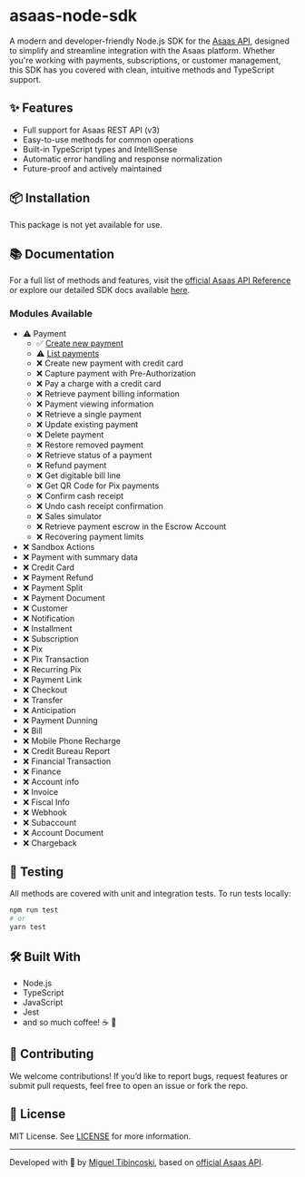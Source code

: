 # asaas-node-sdk

A modern and developer-friendly Node.js SDK for the [Asaas API](https://docs.asaas.com/), designed to simplify and streamline integration with the Asaas platform. Whether you're working with payments, subscriptions, or customer management, this SDK has you covered with clean, intuitive methods and TypeScript support.

## ✨ Features

- Full support for Asaas REST API (v3)
- Easy-to-use methods for common operations
- Built-in TypeScript types and IntelliSense
- Automatic error handling and response normalization
- Future-proof and actively maintained

## 📦 Installation

This package is not yet available for use.

## 📚 Documentation

For a full list of methods and features, visit the [official Asaas API Reference](https://docs.asaas.com/) or explore our detailed SDK docs available [here](https://github.com/migtibincoski/asaas-node-sdk/wiki).

### Modules Available

- ⚠️ Payment
  - ✅ [Create new payment](https://docs.asaas.com/reference/create-new-payment)
  - ⚠️ [List payments](https://docs.asaas.com/reference/list-payments)
  - ❌ Create new payment with credit card
  - ❌ Capture payment with Pre-Authorization
  - ❌ Pay a charge with a credit card
  - ❌ Retrieve payment billing information
  - ❌ Payment viewing information
  - ❌ Retrieve a single payment
  - ❌ Update existing payment
  - ❌ Delete payment
  - ❌ Restore removed payment
  - ❌ Retrieve status of a payment
  - ❌ Refund payment
  - ❌ Get digitable bill line
  - ❌ Get QR Code for Pix payments
  - ❌ Confirm cash receipt
  - ❌ Undo cash receipt confirmation
  - ❌ Sales simulator
  - ❌ Retrieve payment escrow in the Escrow Account
  - ❌ Recovering payment limits
- ❌ Sandbox Actions
- ❌ Payment with summary data
- ❌ Credit Card
- ❌ Payment Refund
- ❌ Payment Split
- ❌ Payment Document
- ❌ Customer
- ❌ Notification
- ❌ Installment
- ❌ Subscription
- ❌ Pix
- ❌ Pix Transaction
- ❌ Recurring Pix
- ❌ Payment Link
- ❌ Checkout
- ❌ Transfer
- ❌ Anticipation
- ❌ Payment Dunning
- ❌ Bill
- ❌ Mobile Phone Recharge
- ❌ Credit Bureau Report
- ❌ Financial Transaction
- ❌ Finance
- ❌ Account info
- ❌ Invoice
- ❌ Fiscal Info
- ❌ Webhook
- ❌ Subaccount
- ❌ Account Document
- ❌ Chargeback

## 🧪 Testing

All methods are covered with unit and integration tests. To run tests locally:

```bash
npm run test
# or
yarn test
```

## 🛠️ Built With

- Node.js
- TypeScript
- JavaScript
- Jest
- and so much coffee! ☕ 💙

## 🤝 Contributing

We welcome contributions! If you’d like to report bugs, request features or submit pull requests, feel free to open an issue or fork the repo.

## 📄 License

MIT License. See [LICENSE](./LICENSE) for more information.

---

Developed with 💙 by [Miguel Tibincoski](https://github.com/migtibincoski), based on [official Asaas API](https://docs.asaas.com).
